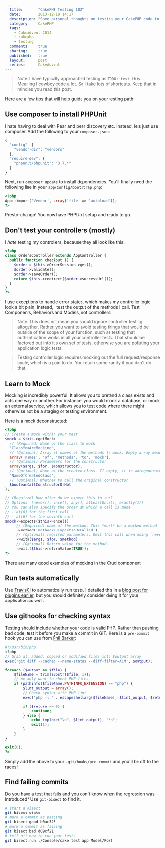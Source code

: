 ```yaml
---
  title:       "CakePHP Testing 102"
  date:        2013-12-18 14:17
  description: "Some personal thoughts on testing your CakePHP code to get maximum efficiency"
  category:    CakePHP
  tags:
    - CakeAdvent-2014
    - cakephp
    - testing
  comments:    true
  sharing:     true
  published:   true
  layout:      post
  series:      CakeAdvent
---
```


> Note: I have typically approached testing as `TODO: test this`. Meaning I cowboy code a lot. So I take lots of shortcuts. Keep that in mind as you read this post.

Here are a few tips that will help guide you on your testing path:

## Use composer to install PHPUnit

I hate having to deal with Pear and pear discovery etc. Instead, lets just use composer. Add the following to your `composer.json`:

```javascript
{
  "config": {
    "vendor-dir": "vendors"
  },
  "require-dev": {
    "phpunit/phpunit": "3.7.*"
  }
}
```

Next, run `composer update` to install dependencies. You'll finally need the following line in your `app/Config/bootstrap.php`:


```php
<?php
App::import('Vendor', array('file' => 'autoload'));
?>
```

Presto-chango! You now have PHPUnit setup and ready to go.

## Don't test your controllers (mostly)

I *hate* testing my controllers, because they all look like this:

```php
<?php
class OrdersController extends AppController {
  public function checkout () {
    $order = $this->OrderSession->get();
    $order->validate();
    $order->saveOrder();
    return $this->redirect($order->successUrl());
  }
}
?>
```

I use exceptions to handle error states, which makes my controller logic look a bit plain. Instead, I test the output of the methods I call. Test Components, Behaviors and Models, not controllers.

> Note: This does not mean you should ignore controller testing altogether. Rather, you want to avoid testing things that would be outside of the scope of your function, such as testing that authentication works in all your controller tests. That should be factored out into it's own set of tests, otherwise you are polluting your application logic tests.

> Testing controller logic requires mocking out the full request/response cycle, which is a pain to do. You retain some sanity if you don't do that.

## Learn to Mock

Mocking is incredibly powerful. It allows you to pretend a class exists and acts one way or another. For instance, you would mock a database, or mock an external service, which allows you to test code where there might otherwise not be a staging or testing environment.

Here is a mock deconstructed:

```php
<?php
// Create a mock within your test
$mock = $this->getMock(
  // (Required) Name of the class to mock
  'ClassYouAreMocking',
  // (Optional) Array of names of the methods to mock. Empty array means all methods
  array('names', 'of', 'methods', 'to', 'mock'),
  // (Optional) Parameters for the constructor
  array($args, $for, $constructor),
  // (Optional) Name of the created class. If empty, it is autogenerated
  'NameOfCreatedClass',
  // (Optional) Whether to call the original constructor
  $booleanCallConstructorOrNot
);

// (Required) How often do we expect this to run?
// Options: [never(), once(), any(), atLeastOnce(), exactly(3)]
// You can also specify the order at which a call is made
// - at(0) for the first call
// - at(6) for the seventh call
$mock->expects($this->once())
     // (Required) name of the method. This *must* be a mocked method
     ->method('methodYouExpectToBeCalled')
     // (Optional) required parameters. Omit this call when using `never()`
     ->with($args, $for, $method)
     // (Optional) Return value for the method.
     ->will($this->returnValue(TRUE));
?>
```

There are many good examples of mocking in the [Crud component](https://github.com/friendsofcake/crud)

## Run tests automatically

Use [TravisCI](http://travis-ci.com/) to automatically run tests. I detailed this in a [blog post for plugins earlier](http://josediazgonzalez.com/2013/12/01/testing-your-cakephp-plugins-with-travis/), but you should definitely consider doing it for your application as well.

## Use githooks for checking syntax

Testing should include whether your code is valid PHP. Rather than pushing bad code, test it before you make a commit in GIT. Here is a `pre-commit` hook you can use from [Phil Barker](http://www.phil-barker.com/2013/07/syntax-check-your-php-before-git-commit/):

```php
#!/usr/bin/php
<?php
// Grab all added, copied or modified files into $output array
exec('git diff --cached --name-status --diff-filter=ACM', $output);

foreach ($output as $file) {
    $fileName = trim(substr($file, 1));
    // We only want to check PHP files
    if (pathinfo($fileName,PATHINFO_EXTENSION) == "php") {
        $lint_output = array();
        // Check syntax with PHP lint
        exec("php -l " . escapeshellarg($fileName), $lint_output, $return);

        if ($return == 0) {
            continue;
        } else {
            echo implode("\n", $lint_output), "\n";
            exit(1);
        }
    }
}

exit(0);
?>
```

Simply add the above to your `.git/hooks/pre-commit` and you'll be off to the races!

## Find failing commits

Do you have a test that fails and you don't know when the regression was introduced? Use `git-bisect` to find it.

```bash
# start a bisect
git bisect state
# mark a commit as passing
git bisect good b0ac325
# mark a commit as failing
git bisect bad d09cf21
# tell git how to run your tests
git bisect run ./Console/cake test app Model/Post
```
